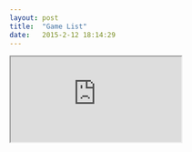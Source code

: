 ```yaml
---
layout: post
title:  "Game List"
date:   2015-2-12 18:14:29
---
```



<iframe src="https://docs.google.com/spreadsheets/d/11fFAGQ-XF4Wn4ftK5DJJl8roAvBINYibSEDSr_TKe7o/pubhtml?gid=0&amp;single=true&amp;widget=true&amp;headers=false"></iframe>